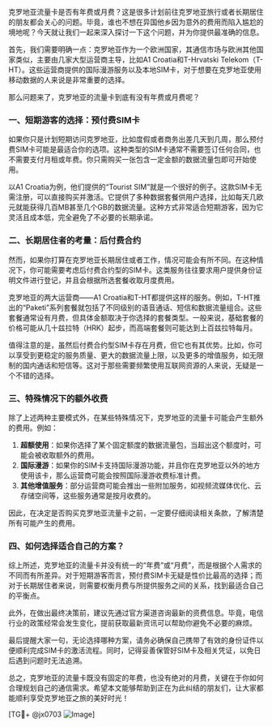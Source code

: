 克罗地亚流量卡是否有年费或月费？这是很多计划前往克罗地亚旅行或者长期居住的朋友都会关心的问题。毕竟，谁也不想在异国他乡因为意外的费用而陷入尴尬的境地呢？今天就让我们一起来深入探讨一下这个问题，并为你提供最准确的信息。

首先，我们需要明确一点：克罗地亚作为一个欧洲国家，其通信市场与欧洲其他国家类似，主要由几家大型运营商主导，比如A1 Croatia和T-Hrvatski Telekom（T-HT）。这些运营商提供的国际漫游服务以及本地SIM卡，对于想要在克罗地亚使用移动数据的人来说是非常重要的选择。

那么问题来了，克罗地亚的流量卡到底有没有年费或月费呢？

### 一、短期游客的选择：预付费SIM卡

如果你只是计划短期访问克罗地亚，比如度假或者商务出差几天到几周，那么预付费SIM卡可能是最适合你的选项。这种类型的SIM卡通常不需要签订任何合同，也不需要支付月租或年费。你只需购买一张包含一定金额的数据流量包即可开始使用。

以A1 Croatia为例，他们提供的“Tourist SIM”就是一个很好的例子。这款SIM卡无需注册，可以直接购买并激活。它提供了多种数据套餐供用户选择，比如每天几欧元就能获得几百MB甚至几个GB的数据流量。这种方式非常适合短期游客，因为它灵活且成本低，完全避免了不必要的长期承诺。

### 二、长期居住者的考量：后付费合约

然而，如果你打算在克罗地亚长期居住或者工作，情况可能会有所不同。在这种情况下，你可能需要考虑后付费合约型的SIM卡。这类服务往往要求用户提供身份证明文件进行登记，并且会根据所选套餐收取月度费用。

克罗地亚的两大运营商——A1 Croatia和T-HT都提供这样的服务。例如，T-HT推出的“Paketi”系列套餐就包括了不同级别的语音通话、短信和数据流量组合。这些套餐通常设有月费，但具体金额取决于你选择的套餐类型。一般来说，基础套餐的价格可能从几十兹拉特（HRK）起步，而高端套餐则可能达到上百兹拉特每月。

值得注意的是，虽然后付费合约型SIM卡存在月费，但它也有其优势。比如，你可以享受到更稳定的服务质量、更大的数据流量上限，以及更多的增值服务，如无限制的国内通话和短信等。这对于那些需要频繁使用互联网资源的人来说，无疑是一个不错的选择。

### 三、特殊情况下的额外收费

除了上述两种主要模式外，在某些特殊情况下，克罗地亚的流量卡可能会产生额外的费用。例如：

1. **超额使用**：如果你选择了某个固定额度的数据流量包，当超出这个额度时，可能会被收取额外的费用。
2. **国际漫游**：如果你的SIM卡支持国际漫游功能，并且你在克罗地亚以外的地方使用该卡，那么运营商可能会按照国际漫游收费标准计费。
3. **其他增值服务**：部分运营商可能会推出一些附加服务，如视频流媒体优化、云存储空间等，这些服务通常是按月收费的。

因此，在决定是否购买克罗地亚流量卡之前，一定要仔细阅读相关条款，了解清楚所有可能产生的费用。

### 四、如何选择适合自己的方案？

综上所述，克罗地亚的流量卡并没有统一的“年费”或“月费”，而是根据个人需求的不同而有所差异。对于短期游客而言，预付费SIM卡无疑是性价比最高的选择；而对于长期居住者来说，则需要权衡月费与所提供服务之间的关系，找到最适合自己的平衡点。

此外，在做出最终决策前，建议先通过官方渠道咨询最新的资费信息。毕竟，电信行业的政策经常会发生变化，提前获取最新资讯可以帮助你避免不必要的麻烦。

最后提醒大家一句，无论选择哪种方案，请务必确保自己携带了有效的身份证件以便顺利完成SIM卡的激活流程。同时，记得妥善保管好SIM卡及相关凭证，以免日后遇到问题时无法追溯。

总之，克罗地亚的流量卡既没有固定的年费，也没有绝对的月费，关键在于你如何合理规划自己的通信需求。希望本文能够帮助到正在为此纠结的朋友们，让大家都能顺利享受克罗地亚之旅的美好时光！

[TG💪+ @jx0703 ![Image](https://github.com/user-attachments/assets/dbca1d08-cadb-493c-b0ec-ad6f7a83f270)]